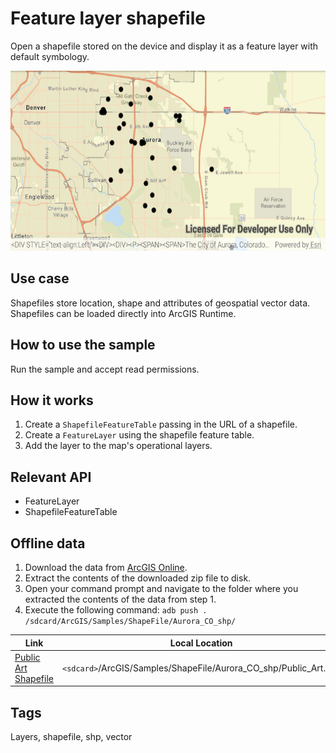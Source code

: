 # Feature layer shapefile

Open a shapefile stored on the device and display it as a feature layer with default symbology.

![Image of feature layer shapefile](feature-layer-shapefile.png)

## Use case

Shapefiles store location, shape and attributes of geospatial vector data. Shapefiles can be loaded directly into ArcGIS Runtime.

## How to use the sample

Run the sample and accept read permissions.

## How it works

1. Create a `ShapefileFeatureTable` passing in the URL of a shapefile.
2. Create a `FeatureLayer` using the shapefile feature table.
3. Add the layer to the map's operational layers.

## Relevant API

* FeatureLayer
* ShapefileFeatureTable

## Offline data

1. Download the data from [ArcGIS Online](https://www.arcgis.com/home/item.html?id=d98b3e5293834c5f852f13c569930caa).
1. Extract the contents of the downloaded zip file to disk.
1. Open your command prompt and navigate to the folder where you extracted the contents of the data from step 1.
1. Execute the following command:
`adb push . /sdcard/ArcGIS/Samples/ShapeFile/Aurora_CO_shp/`

Link | Local Location
---------|-------|
|[Public Art Shapefile](https://www.arcgis.com/home/item.html?id=d98b3e5293834c5f852f13c569930caa)| `<sdcard>`/ArcGIS/Samples/ShapeFile/Aurora_CO_shp/Public_Art.shp|

## Tags

Layers, shapefile, shp, vector
